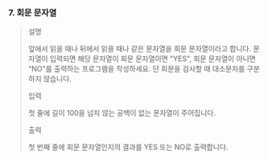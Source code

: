 ### 7. 회문 문자열
>설명
>
>앞에서 읽을 때나 뒤에서 읽을 때나 같은 문자열을 회문 문자열이라고 합니다.
>문자열이 입력되면 해당 문자열이 회문 문자열이면 "YES", 회문 문자열이 아니면 “NO"를 출력하는 프로그램을 작성하세요.
>단 회문을 검사할 때 대소문자를 구분하지 않습니다.
>
>입력
>
>첫 줄에 길이 100을 넘지 않는 공백이 없는 문자열이 주어집니다.
>
>출력
>
>첫 번째 줄에 회문 문자열인지의 결과를 YES 또는 NO로 출력합니다. 

